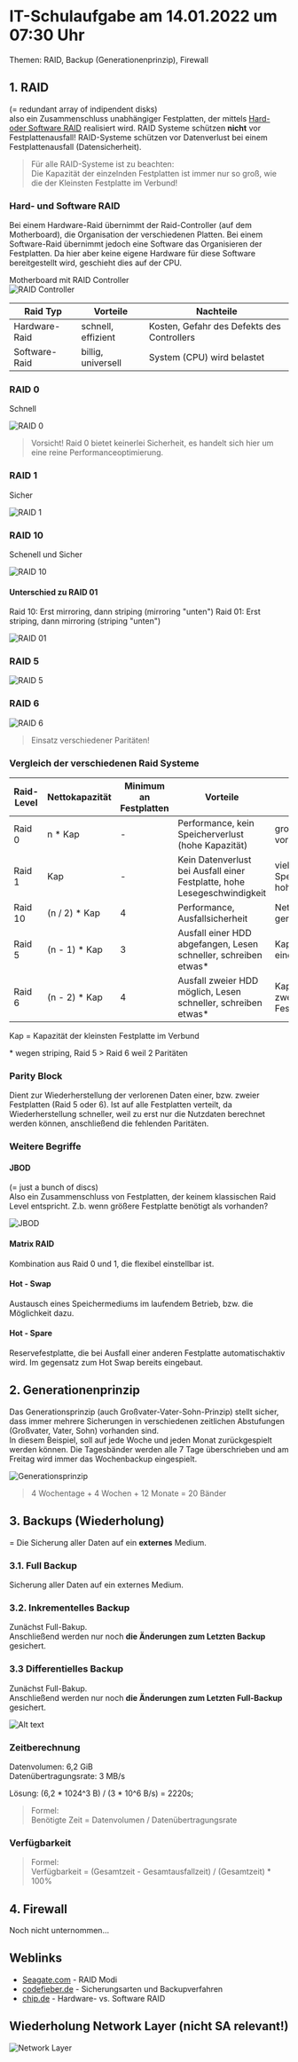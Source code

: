 # IT-Schulaufgabe am 14.01.2022 um 07:30 Uhr

Themen: RAID, Backup (Generationenprinzip), Firewall

## 1. RAID

(= redundant array of indipendent disks)  
also ein Zusammenschluss unabhängiger Festplatten, der mittels [Hard- oder Software RAID](#hard--und-software-raid) realisiert wird. RAID Systeme schützen **nicht** vor Festplattenausfall! RAID-Systeme schützen vor Datenverlust bei einem Festplattenausfall (Datensicherheit).

> Für alle RAID-Systeme ist zu beachten:  
> Die Kapazität der einzelnden Festplatten ist immer nur so groß, wie die der Kleinsten Festplatte im Verbund!

### Hard- und Software RAID

Bei einem Hardware-Raid übernimmt der Raid-Controller (auf dem Motherboard), die Organisation der verschiedenen Platten. Bei einem Software-Raid übernimmt jedoch eine Software das Organisieren der Festplatten. Da hier aber keine eigene Hardware für diese Software bereitgestellt wird, geschieht dies auf der CPU.

Motherboard mit RAID Controller  
![RAID Controller](https://github.com/lukashecke/Lernskripte/blob/master/_Assets/hardware-raid.jpg)

| Raid Typ | Vorteile | Nachteile |
| -------- | -------- | --------- |
| Hardware-Raid | schnell, effizient | Kosten, Gefahr des Defekts des Controllers |
| Software-Raid | billig, universell | System (CPU) wird belastet |

### RAID 0

Schnell

![RAID 0](https://github.com/lukashecke/Lernskripte/blob/master/_Assets/raid-0.png)

> Vorsicht! Raid 0 bietet keinerlei Sicherheit, es handelt sich hier um eine reine Performanceoptimierung.

### RAID 1

Sicher

![RAID 1](https://github.com/lukashecke/Lernskripte/blob/master/_Assets/raid-1.png)

### RAID 10

Schenell und Sicher

![RAID 10](https://github.com/lukashecke/Lernskripte/blob/master/_Assets/raid-10.png)

#### Unterschied zu RAID 01

Raid 10: Erst mirroring, dann striping (mirroring "unten")
Raid 01: Erst striping, dann mirroring (striping "unten")  

![RAID 01](https://github.com/lukashecke/Lernskripte/blob/master/_Assets/raid-01.png)

### RAID 5

![RAID 5](https://github.com/lukashecke/Lernskripte/blob/master/_Assets/raid-5.png)

### RAID 6

![RAID 6](https://github.com/lukashecke/Lernskripte/blob/master/_Assets/raid-6.png)

> Einsatz verschiedener Paritäten!

### Vergleich der verschiedenen Raid Systeme

| Raid-Level | Nettokapazität | Minimum an Festplatten |Vorteile | Nachteile |
| ---------- | -------------- | ---------------------- |-------- | --------- |
| Raid 0 | n * Kap | - | Performance, kein Speicherverlust (hohe Kapazität) | großes Risiko vor Datenverlust | Hardwaredefekt kann nicht kompensiert werden |
| Raid 1 | Kap | - | Kein Datenverlust bei Ausfall einer Festplatte, hohe Lesegeschwindigkeit | viel Speicherverlust, hohe Kosten |
| Raid 10 | (n / 2) * Kap | 4 | Performance, Ausfallsicherheit | Netto Kapazität gering, Kosten |
| Raid 5 | (n - 1) * Kap | 3 | Ausfall einer HDD abgefangen, Lesen schneller, schreiben etwas* | Kapazitätsferlust einer Festplatte |
| Raid 6 | (n - 2) * Kap | 4 | Ausfall zweier HDD möglich, Lesen schneller, schreiben etwas* | Kapazitätsferlust zweier Festplatten |

Kap = Kapazität der kleinsten Festplatte im Verbund

\* wegen striping, Raid 5 > Raid 6 weil 2 Paritäten

### Parity Block

Dient zur Wiederherstellung der verlorenen Daten einer, bzw. zweier Festplatten (Raid 5 oder 6). Ist auf alle Festplatten verteilt, da Wiederherstellung schneller, weil zu erst nur die Nutzdaten berechnet werden können, anschließend die fehlenden Paritäten.

### Weitere Begriffe

#### JBOD

(= just a bunch of discs)  
Also ein Zusammenschluss von Festplatten, der keinem klassischen Raid Level entspricht. Z.b. wenn größere Festplatte benötigt als vorhanden?

![JBOD](https://github.com/lukashecke/Lernskripte/blob/master/_Assets/jbod.png)

#### Matrix RAID

Kombination aus Raid 0 und 1, die flexibel einstellbar ist.

#### Hot - Swap

Austausch eines Speichermediums im laufendem Betrieb, bzw. die Möglichkeit dazu.

#### Hot - Spare

Reservefestplatte, die bei Ausfall einer anderen Festplatte automatischaktiv wird. Im gegensatz zum Hot Swap bereits eingebaut.

## 2. Generationenprinzip

Das Generationsprinzip (auch Großvater-Vater-Sohn-Prinzip) stellt sicher, dass immer mehrere Sicherungen in verschiedenen zeitlichen Abstufungen (Großvater, Vater, Sohn) vorhanden sind.  
In diesem Beispiel, soll auf jede Woche und jeden Monat zurückgespielt werden können. Die Tagesbänder werden alle 7 Tage überschrieben und am Freitag wird immer das Wochenbackup eingespielt.

![Generationsprinzip](https://github.com/lukashecke/Lernskripte/blob/master/_Assets/generationsprinzip.png)

> 4 Wochentage + 4 Wochen + 12 Monate = 20 Bänder

## 3. Backups (Wiederholung)

= Die Sicherung aller Daten auf ein **externes** Medium.

### 3.1. Full Backup

Sicherung aller Daten auf ein externes Medium.

### 3.2. Inkrementelles Backup

Zunächst Full-Bakup.  
Anschließend werden nur noch **die Änderungen zum Letzten Backup** gesichert.

### 3.3 Differentielles Backup

Zunächst Full-Bakup.  
Anschließend werden nur noch **die Änderungen zum Letzten Full-Backup** gesichert.

![Alt text](https://github.com/lukashecke/Lernskripte/blob/master/_Assets/backups.png)

### Zeitberechnung

Datenvolumen: 6,2 GiB  
Datenübertragungsrate: 3 MB/s

Lösung: (6,2 \* 1024^3 B) / (3 \* 10^6 B/s) = 2220s;

> Formel:  
> Benötigte Zeit = Datenvolumen / Datenübertragungsrate

### Verfügbarkeit

> Formel:  
> Verfügbarkeit = (Gesamtzeit - Gesamtausfallzeit) / (Gesamtzeit) \* 100%

## 4. Firewall

Noch nicht unternommen...

## Weblinks

- [Seagate.com](https://www.seagate.com/de/de/manuals/network-storage/business-storage-nas-os/raid-modes/) - RAID Modi
- [codefieber.de](https://www.codefieber.de/it-sicherheit/sicherungsarten-und-backupverfahren-1804) - Sicherungsarten und Backupverfahren
- [chip.de](https://praxistipps.chip.de/software-oder-hardware-raid-wo-liegt-der-unterschied_28803) - Hardware- vs. Software RAID

## Wiederholung Network Layer (nicht SA relevant!)

![Network Layer](https://github.com/lukashecke/Lernskripte/blob/master/_Assets/network-layer.png)
